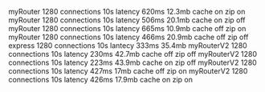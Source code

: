 myRouter    1280 connections 10s latency 620ms 12.3mb cache on zip on
myRouter    1280 connections 10s latency 506ms 20.1mb cache on zip off
myRouter    1280 connections 10s latency 665ms 10.9mb cache off zip on
myRouter    1280 connections 10s latency 466ms 20.9mb cache off zip off
express     1280 connections 10s lantecy 333ms 35.4mb 
myRouterV2  1280 connections 10s latency 230ms 42.7mb cache off zip off
myRouterV2  1280 connections 10s latency 223ms 43.9mb cache on zip off
myRouterV2  1280 connections 10s latency 427ms 17mb cache off zip on
myRouterV2  1280 connections 10s latency 426ms 17.9mb cache on zip on